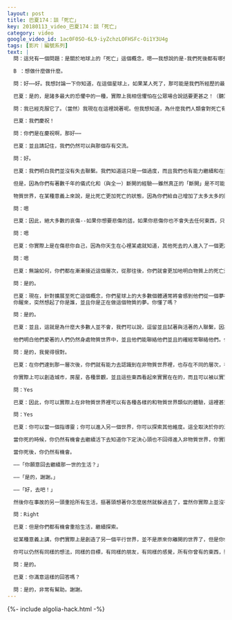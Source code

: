 ```yaml
---
layout: post
title: 巴夏174：談「死亡」
key: 20180113_video_巴夏174：談「死亡」
category: video
google_video_id: 1ac0F0SO-6L9-iyZchzLOFHSFc-Oi1Y3U4g
tags: [影片｜編號系列]
text: |
  問：這兒有一個問題：是關於地球上的「死亡」這個概念，嗯⋯⋯我想說的是-我們死後都有哪些選擇？ 我們在「那邊」都做些什麼？往哪裡去？

  B ：想做什麼做什麼。

  問：好⋯⋯好。我想討論一下你知道，在這個星球上，如果某人死了，那可能是我們所經歷的最大的恐懼。

  巴夏：是的，是諸多最大的恐懼中的一種，實際上我相信懼怕在公眾場合說話要更甚之！（聽眾笑了）這是你們人類已知的恐懼症之一。

  問：我已經克服它了。（當然）我現在在這裡說著呢。但我想知道，為什麼我們人類會對死亡有恐懼，而不是把它看成一種進入下一步的轉換？我們傷悲，我們舉行儀式⋯⋯那麼在你們星球上你們怎麼做？

  巴夏：我們慶祝！

  問：你們是在慶祝啊，那好⋯⋯

  巴夏：並且請記住，我們仍然可以與那個存有交流。

  問：好。

  巴夏：我們明白我們並沒有失去聯繫。我們知道這只是一個過度，而且我們也有能力繼續和在另一種狀態下的他們溝通，你們也可以。

  但是，因為你們有著數千年的儀式化和（與全一）斷開的經驗——雖然真正的「斷開」是不可能的，但是你們可以製造斷開的感覺——人的個性的結構假設死亡就意味著滅亡。因此，你們哀悼這個概念；通常，你們害怕這（死亡）是你們身份的終結，但實際上，這（死亡）是一種朝向更多的擴展，你在死亡狀態下，更能成為你本來的自己。

  物質世界，在某種意義上來說，是比死亡更加死亡的狀態，因為你們給自己增加了太多太多的限制。並且，從靈性的角度上來看，不帶任何判斷，物質世界的狀態更像死亡。

  問：嗯

  巴夏：因此，絕大多數的哀傷--如果你想要悲傷的話，如果你悲傷你也不會失去任何東西，只要你覺得它是合適的，但普遍來說，這悲傷來自於你感覺自己落後了。

  問：嗯

  巴夏：你實際上是在傷悲你自己，因為你天生在心裡某處就知道，其他死去的人進入了一個更加擴展的狀態，你自己也在嚮往著那種狀態，嚮往著回想起那種狀態，嚮往著回想起你自己是誰，從那種意義上來說，對死亡的感覺提醒著你曾經給你自己增加了怎樣的限制，因此你實際上在傷悲你自己。

  問：嗯

  巴夏：無論如何，你們都在漸漸接近這個層次，從那往後，你們就會更加地明白物質上的死亡這個概念真的只是一個過度。你們並沒有因此而失去跟任何人的聯繫，你們將能夠和那些（死去的）人有清晰的溝通。你懂了嗎？

  問：是的。

  巴夏：現在，針對擴展至死亡這個概念，你們星球上的大多數個體通常將會感到他們從一個夢裡醒來，因為從他們看來，那（死亡的狀態）才是真正的世界，物質生活現在來說就變得沒有那麼重要了。這從字面上講，就是你覺得你從夢裡醒來，然後想：這才是我真正的世界然後那個夢漸漸地淡去，僅剩下一些你覺得應該記住的重要的瑣碎片段。對於物質世界來說，死亡就是像那樣。
  你醒來，突然想起了你是誰，並且你是正在做這個物質的夢。你懂了嗎？

  問：是的。

  巴夏：並且，這就是為什麼大多數人並不會，我們可以說，逗留並且試著與活著的人聯繫，因為，物質世界，從那個角度來看，並不那麼真實。

  他們明白他們愛著的人們仍然身處物質世界中，並且他們能聯絡他們並且的確經常聯絡他們。但是，最強烈的感覺是你醒來到你真正的世界中，而物理世界的概念突然變得沒有那麼真實了，成了次要的了，當然，這也有少數例外。你明白嗎？

  問：是的，我覺得很對。

  巴夏：在你們達到那一層次後，你們就有能力去認識到在非物質世界裡，也存在不同的層次，在這些層次裡，你們仍然可以通過你們的意識去體驗各種不同類似於物質世界的東西，雖然你們已不在物質世界裡了。

  你實際上可以創造城市，房屋，各種景觀，並且這些東西看起來實實在在的，而且可以被以實實在在的方式去感知。但不同的是，這裡沒有空間-時間的概念，所以，你想像的東西幾乎立刻就被創造了出來。你懂了嗎？

  問：Yes

  巴夏：因此，你可以實際上在非物質世界裡可以有各種各樣的和物質世界類似的體驗，這裡甚至還有你以前的鄰居，社區，城市等各種各樣的事物。因為他們由於自己的振動而聚集在一起。明白了嗎？

  問：Yes

  巴夏：你可以當一個指導靈；你可以進入另一個世界，你可以探索其他維度。這全取決於你的決定。實際上，你還可以某種意義上地決定回到你剛離開的物質生活中。

  當你死的時候，你仍然有機會去繼續活下去知道你下定決心頭也不回得進入非物質世界，你實際上被給予了選擇直接回到你離開的那一刻，然後忘記你實際上已經死了，或者只把它當作一個夢依稀記得，或者一些你生命中小斷點，然後你並不是十分明白，你是怎麼從那次事故中死裡逃生的？實際上你並沒有。

  當你死後，你仍然有機會。

  ——「你願意回去繼續那一世的生活？」

  ——「是的，謝謝。」

  ——「好，去吧！」

  然後你在事故的另一頭重拾所有生活，摳著頭想著你怎麼居然就躲過去了，當然你實際上並沒有。你們中許多人死了多次，你們只是不記得了。

  問：Right

  巴夏：但是你們都有機會重拾生活，繼續探索。

  從某種意義上講，你們實際上是創造了另一個平行世界，並不是原來你離開的世界了，但是你們創造了一種連貫性，讓你們覺得你們的生活是在繼續。這對於結果並沒有影響。

  你可以仍然有同樣的想法，同樣的目標，有同樣的朋友，有同樣的感覺，所有你曾有的東西，雖然，通常在這（死亡並繼續）之後，有一些東西留下來，讓你會突然覺的和過去有一點點不同。你懂了嗎。

  問：是的。

  巴夏：你滿意這樣的回答嗎？

  問：是的，非常有幫助。謝謝。
---
```


{%- include algolia-hack.html -%}
